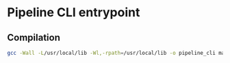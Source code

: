# Pipeline CLI entrypoint

## Compilation
```bash
gcc -Wall -L/usr/local/lib -Wl,-rpath=/usr/local/lib -o pipeline_cli main.c -lkitten-detector 
```